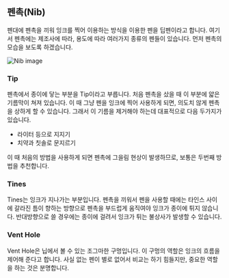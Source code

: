 ## 펜촉(Nib)

펜대에 펜촉을 끼워 잉크를 찍어 이용하는 방식을 이용한 펜을 딥펜이라고 합니다. 여기서 펜촉에는 제조사에 따라, 용도에 따라 여러가지 종류의 펜들이 있습니다. 먼저 펜촉의 모습을 보도록 하겠습니다.

![Nib image](https://www.nibs.com/sites/default/files/body.jpg)

### Tip
펜촉에서 종이에 닿는 부분을 Tip이라고 부릅니다. 처음 펜촉을 샀을 때 이 부분에 얇은 기름막이 쳐져 있습니다. 이 때 그냥 펜을 잉크에 찍어 사용하게 되면, 의도치 않게 펜촉을 상하게 할 수 있습니다. 그래서 이 기름을 제거해야 하는데 대표적으로 다음 두가지가 있습니다.

* 라이터 등으로 지지기
* 치약과 칫솔로 문지르기

이 때 처음의 방법을 사용하게 되면 펜촉에 그을림 현상이 발생하므로, 보통은 두번째 방법을 추천합니다.

### Tines
Tines는 잉크가 지나가는 부분입니다. 펜촉을 끼워서 펜을 사용할 때에는 타인스 사이에 갈라진 틈이 향하는 방향으로 펜촉을 부드럽게 움직여야 잉크가 종이에 튀지 않습니다. 반대방향으로 쓸 경우에는 종이에 걸려서 잉크가 튀는 불상사가 발생할 수 있습니다. 

### Vent Hole

Vent Hole은 닙에서 볼 수 있는 조그마한 구멍입니다. 이 구멍의 역할은 잉크의 흐름을 제어해 준다고 합니다. 사실 없는 펜이 별로 없어서 비교는 하기 힘들지만, 중요한 역할을 하는 것은 분명합니다.